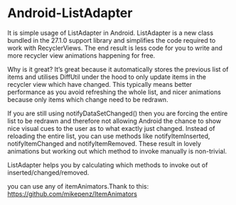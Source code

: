 # Android-ListAdapter
 It is simple usage of ListAdapter in Android. 
 ListAdapter is a new class bundled in the 27.1.0 support library and simplifies the code required to work with RecyclerViews. The end result is less code for you to write and more recycler view animations happening for free.
 
 
Why is it great? It’s great because it automatically stores the previous list of items and utilises DiffUtil under the hood to only update items in the recycler view which have changed. This typically means better performance as you avoid refreshing the whole list, and nicer animations because only items which change need to be redrawn.


If you are still using notifyDataSetChanged() then you are forcing the entire list to be redrawn and therefore not allowing Android the chance to show nice visual cues to the user as to what exactly just changed. Instead of reloading the entire list, you can use methods like notifyItemInserted, notifyItemChanged and notifyItemRemoved. These result in lovely animations but working out which method to invoke manually is non-trivial.


ListAdapter helps you by calculating which methods to invoke out of inserted/changed/removed.


you can use any of itemAnimators.Thank to this: https://github.com/mikepenz/ItemAnimators
